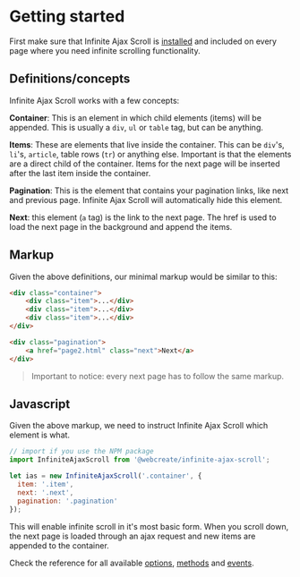 # Getting started

First make sure that Infinite Ajax Scroll is [installed](installation.md) and included on every page where you need infinite scrolling functionality.

## Definitions/concepts

Infinite Ajax Scroll works with a few concepts:

**Container**: This is an element in which child elements (items) will be appended. This is usually a `div`, `ul` or `table` tag, but can be anything.

**Items**: These are elements that live inside the container. This can be `div`'s, `li`'s, `article`, table rows (`tr`) or anything else. Important is that the elements are a direct child of the container. Items for the next page will be inserted after the last item inside the container.

**Pagination**: This is the element that contains your pagination links, like next and previous page. Infinite Ajax Scroll will automatically hide this element.

**Next**: this element (`a` tag) is the link to the next page. The href is used to load the next page in the background and append the items.

## Markup

Given the above definitions, our minimal markup would be similar to this:

```html
<div class="container">
    <div class="item">...</div>
    <div class="item">...</div>
    <div class="item">...</div>
</div>

<div class="pagination">
    <a href="page2.html" class="next">Next</a>
</div>
```

> Important to notice: every next page has to follow the same markup.

## Javascript

Given the above markup, we need to instruct Infinite Ajax Scroll which element is what.

```javascript
// import if you use the NPM package
import InfiniteAjaxScroll from '@webcreate/infinite-ajax-scroll';

let ias = new InfiniteAjaxScroll('.container', {
  item: '.item',
  next: '.next',
  pagination: '.pagination'
});
```

This will enable infinite scroll in it's most basic form. When you scroll down, the next page is loaded through an ajax request and new items are appended to the container.

Check the reference for all available [options](./options.md), [methods](./methods.md) and [events](./events.md).
